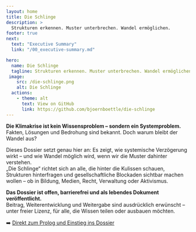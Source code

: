 ```yaml
---
layout: home
title: Die Schlinge
description: >
  Strukturen erkennen. Muster unterbrechen. Wandel ermöglichen.
footer: true
next:
  text: "Executive Summary"
  link: "/00_executive-summary.md"

hero:
  name: Die Schlinge
  tagline: Strukturen erkennen. Muster unterbrechen. Wandel ermöglichen.
 image:
    src: /die-schlinge.png
    alt: Die Schlinge
  actions:
    - theme: alt
      text: View on GitHub
      link: https://github.com/bjoernboettle/die-schlinge
---
```


**Die Klimakrise ist kein Wissensproblem – sondern ein Systemproblem.**\
Fakten, Lösungen und Bedrohung sind bekannt. Doch warum bleibt der Wandel aus?

Dieses Dossier setzt genau hier an: Es zeigt, wie systemische Verzögerung wirkt – und wie Wandel möglich wird, wenn wir die Muster dahinter verstehen.\
„Die Schlinge“ richtet sich an alle, die hinter die Kulissen schauen, Strukturen hinterfragen und gesellschaftliche Blockaden sichtbar machen wollen – ob in Bildung, Medien, Recht, Verwaltung oder Aktivismus.

**Das Dossier ist offen, barrierefrei und als lebendes Dokument veröffentlicht.**\
Beitrag, Weiterentwicklung und Weitergabe sind ausdrücklich erwünscht – unter freier Lizenz, für alle, die Wissen teilen oder ausbauen möchten.

➡️ [Direkt zum Prolog und Einstieg ins Dossier](prolog.md)
